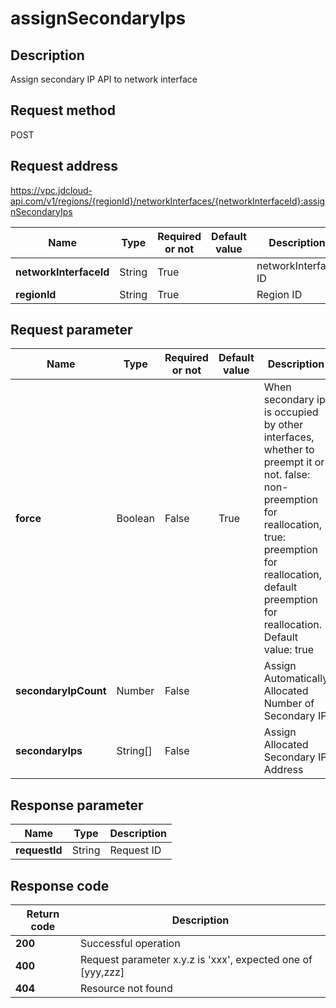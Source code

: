 # assignSecondaryIps


## Description
Assign secondary IP API to network interface

## Request method
POST

## Request address
https://vpc.jdcloud-api.com/v1/regions/{regionId}/networkInterfaces/{networkInterfaceId}:assignSecondaryIps

|Name|Type|Required or not|Default value|Description|
|---|---|---|---|---|
|**networkInterfaceId**|String|True| |networkInterface ID|
|**regionId**|String|True| |Region ID|

## Request parameter
|Name|Type|Required or not|Default value|Description|
|---|---|---|---|---|
|**force**|Boolean|False|True|When secondary ip is occupied by other interfaces, whether to preempt it or not. false: non-preemption for reallocation, true: preemption for reallocation, default preemption for reallocation. Default value: true|
|**secondaryIpCount**|Number|False| |Assign Automatically Allocated Number of Secondary IP|
|**secondaryIps**|String[]|False| |Assign Allocated Secondary IP Address|


## Response parameter
|Name|Type|Description|
|---|---|---|
|**requestId**|String|Request ID|



## Response code
|Return code|Description|
|---|---|
|**200**|Successful operation|
|**400**|Request parameter x.y.z is 'xxx', expected one of [yyy,zzz]|
|**404**|Resource not found|
